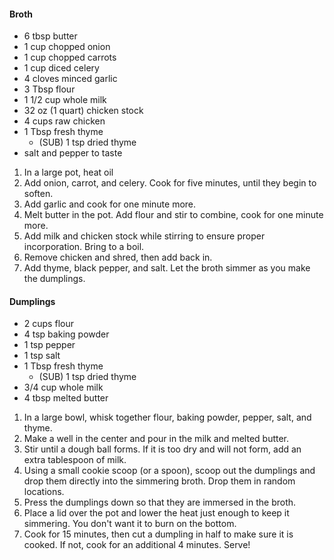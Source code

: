 #### Broth
- 6 tbsp butter
- 1 cup chopped onion
- 1 cup chopped carrots
- 1 cup diced celery
- 4 cloves minced garlic
- 3 Tbsp flour
- 1 1/2 cup whole milk
- 32 oz (1 quart) chicken stock
- 4 cups raw chicken
- 1 Tbsp fresh thyme
	- (SUB) 1 tsp dried thyme
- salt and pepper to taste

1. In a large pot, heat oil
2. Add onion, carrot, and celery. Cook for five minutes, until they begin to soften.
3. Add garlic and cook for one minute more.
4. Melt butter in the pot. Add flour and stir to combine, cook for one minute more.
5. Add milk and chicken stock while stirring to ensure proper incorporation. Bring to a boil.
6. Remove chicken and shred, then add back in.
7. Add thyme, black pepper, and salt. Let the broth simmer as you make the dumplings.
#### Dumplings
- 2 cups flour
- 4 tsp baking powder
- 1 tsp pepper
- 1 tsp salt
- 1 Tbsp fresh thyme
	- (SUB) 1 tsp dried thyme
- 3/4 cup whole milk
- 4 tbsp melted butter

1. In a large bowl, whisk together flour, baking powder, pepper, salt, and thyme.
2. Make a well in the center and pour in the milk and melted butter.
3. Stir until a dough ball forms. If it is too dry and will not form, add an extra tablespoon of milk.
4. Using a small cookie scoop (or a spoon), scoop out the dumplings and drop them directly into the simmering broth. Drop them in random locations.
5. Press the dumplings down so that they are immersed in the broth.
6. Place a lid over the pot and lower the heat just enough to keep it simmering. You don't want it to burn on the bottom.
7. Cook for 15 minutes, then cut a dumpling in half to make sure it is cooked. If not, cook for an additional 4 minutes. Serve!